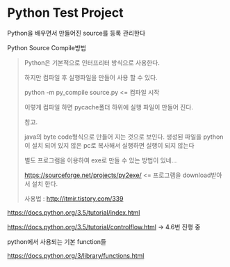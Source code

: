 # Python Test Project
Python을 배우면서 만들어진 source를 등록 관리한다



Python Source Compile방법

> Python은 기본적으로 인터프리터 방식으로 사용한다.
>
> 하지만 컴파일 후 실행파일을 만들어 사용 할 수 있다.
>
> python -m py_compile source.py  <= 컴파일 시작
>
> 이렇게 컴파일 하면 pycache폴더 하위에 실행 파일이 만들어 진다.
>
> 참고.
>
> java의 byte code형식으로 만들어 지는 것으로 보인다.  생성된 파일을 python이 설치 되어 있지 않은 pc로 복사해서 실행하면 실행이 되지 않는다
>
> 별도 프로그램을 이용하여 exe로 만들 수 있는 방법이 있네...
>
> https://sourceforge.net/projects/py2exe/  <= 프로그램을 download받아서 설치 한다.
>
> 사용법 : http://itmir.tistory.com/339
>
> 









https://docs.python.org/3.5/tutorial/index.html

https://docs.python.org/3.5/tutorial/controlflow.html  -> 4.6번 진행 중



python에서 사용되는 기본 function들

https://docs.python.org/3/library/functions.html